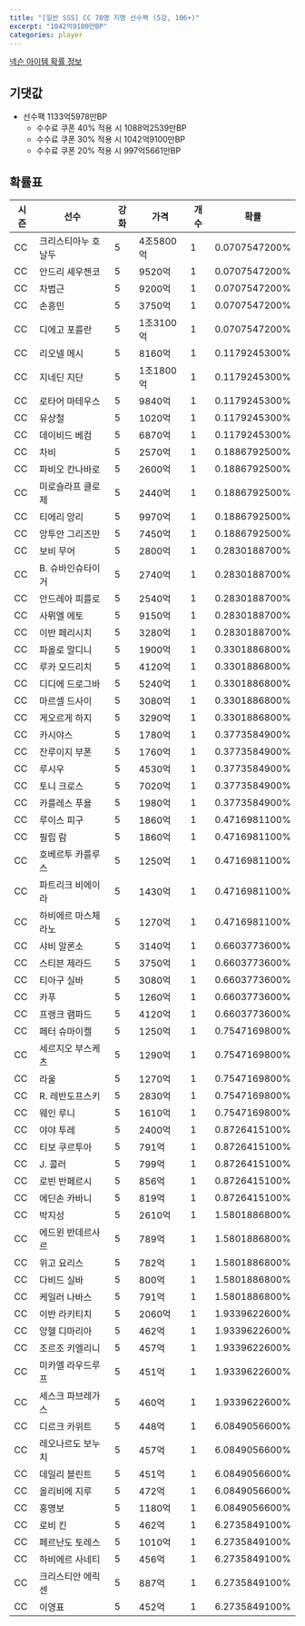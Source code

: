 ```yaml
---
title: "[일반 SSS] CC 70명 지명 선수팩 (5강, 106+)"
excerpt: "1042억9100만BP"
categories: player
---
```

[넥슨 아이템 확률 정보](http://iteminfo.nexon.com/probability/fco?sn=7398)

## 기댓값
- 선수팩 1133억5978만BP
  - 수수료 쿠폰 40% 적용 시 1088억2539만BP
  - 수수료 쿠폰 30% 적용 시 1042억9100만BP
  - 수수료 쿠폰 20% 적용 시 997억5661만BP


## 확률표

|시즌|선수|강화|가격|개수|확률|
|---|---|---|---|---|---|
|CC|크리스티아누 호날두|5|4조5800억|1|0.0707547200%|
|CC|안드리 셰우첸코|5|9520억|1|0.0707547200%|
|CC|차범근|5|9200억|1|0.0707547200%|
|CC|손흥민|5|3750억|1|0.0707547200%|
|CC|디에고 포를란|5|1조3100억|1|0.0707547200%|
|CC|리오넬 메시|5|8160억|1|0.1179245300%|
|CC|지네딘 지단|5|1조1800억|1|0.1179245300%|
|CC|로타어 마테우스|5|9840억|1|0.1179245300%|
|CC|유상철|5|1020억|1|0.1179245300%|
|CC|데이비드 베컴|5|6870억|1|0.1179245300%|
|CC|차비|5|2570억|1|0.1886792500%|
|CC|파비오 칸나바로|5|2600억|1|0.1886792500%|
|CC|미로슬라프 클로제|5|2440억|1|0.1886792500%|
|CC|티에리 앙리|5|9970억|1|0.1886792500%|
|CC|앙투안 그리즈만|5|7450억|1|0.1886792500%|
|CC|보비 무어|5|2800억|1|0.2830188700%|
|CC|B. 슈바인슈타이거|5|2740억|1|0.2830188700%|
|CC|안드레아 피를로|5|2540억|1|0.2830188700%|
|CC|사뮈엘 에토|5|9150억|1|0.2830188700%|
|CC|이반 페리시치|5|3280억|1|0.2830188700%|
|CC|파올로 말디니|5|1900억|1|0.3301886800%|
|CC|루카 모드리치|5|4120억|1|0.3301886800%|
|CC|디디에 드로그바|5|5240억|1|0.3301886800%|
|CC|마르셀 드사이|5|3080억|1|0.3301886800%|
|CC|게오르게 하지|5|3290억|1|0.3301886800%|
|CC|카시야스|5|1780억|1|0.3773584900%|
|CC|잔루이지 부폰|5|1760억|1|0.3773584900%|
|CC|루시우|5|4530억|1|0.3773584900%|
|CC|토니 크로스|5|7020억|1|0.3773584900%|
|CC|카를레스 푸욜|5|1980억|1|0.3773584900%|
|CC|루이스 피구|5|1860억|1|0.4716981100%|
|CC|필립 람|5|1860억|1|0.4716981100%|
|CC|호베르투 카를루스|5|1250억|1|0.4716981100%|
|CC|파트리크 비에이라|5|1430억|1|0.4716981100%|
|CC|하비에르 마스체라노|5|1270억|1|0.4716981100%|
|CC|샤비 알론소|5|3140억|1|0.6603773600%|
|CC|스티븐 제라드|5|3750억|1|0.6603773600%|
|CC|티아구 실바|5|3080억|1|0.6603773600%|
|CC|카푸|5|1260억|1|0.6603773600%|
|CC|프랭크 램파드|5|4120억|1|0.6603773600%|
|CC|페터 슈마이켈|5|1250억|1|0.7547169800%|
|CC|세르지오 부스케츠|5|1290억|1|0.7547169800%|
|CC|라울|5|1270억|1|0.7547169800%|
|CC|R. 레반도프스키|5|2830억|1|0.7547169800%|
|CC|웨인 루니|5|1610억|1|0.7547169800%|
|CC|야야 투레|5|2400억|1|0.8726415100%|
|CC|티보 쿠르투아|5|791억|1|0.8726415100%|
|CC|J. 콜러|5|799억|1|0.8726415100%|
|CC|로빈 반페르시|5|856억|1|0.8726415100%|
|CC|에딘손 카바니|5|819억|1|0.8726415100%|
|CC|박지성|5|2610억|1|1.5801886800%|
|CC|에드윈 반데르사르|5|789억|1|1.5801886800%|
|CC|위고 요리스|5|782억|1|1.5801886800%|
|CC|다비드 실바|5|800억|1|1.5801886800%|
|CC|케일러 나바스|5|791억|1|1.5801886800%|
|CC|이반 라키티치|5|2060억|1|1.9339622600%|
|CC|앙헬 디마리아|5|462억|1|1.9339622600%|
|CC|조르조 키엘리니|5|457억|1|1.9339622600%|
|CC|미카엘 라우드루프|5|451억|1|1.9339622600%|
|CC|세스크 파브레가스|5|460억|1|1.9339622600%|
|CC|디르크 카위트|5|448억|1|6.0849056600%|
|CC|레오나르도 보누치|5|457억|1|6.0849056600%|
|CC|데일리 블린트|5|451억|1|6.0849056600%|
|CC|올리비에 지루|5|472억|1|6.0849056600%|
|CC|홍명보|5|1180억|1|6.0849056600%|
|CC|로비 킨|5|462억|1|6.2735849100%|
|CC|페르난도 토레스|5|1010억|1|6.2735849100%|
|CC|하비에르 사네티|5|456억|1|6.2735849100%|
|CC|크리스티안 에릭센|5|887억|1|6.2735849100%|
|CC|이영표|5|452억|1|6.2735849100%|
